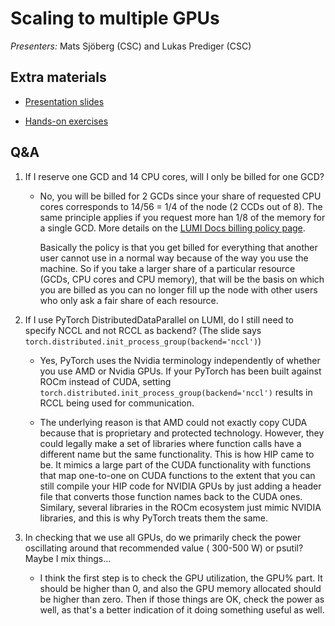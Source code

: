 # Scaling to multiple GPUs

*Presenters:* Mats Sjöberg (CSC) and Lukas Prediger (CSC)


## Extra materials

-   [Presentation slides](https://462000265.lumidata.eu/ai-20240529/files/LUMI-ai-20240529-08-Scaling_multiple_GPUs.pdf)

-   [Hands-on exercises](E08_MultipleGPUs.md)


## Q&A

1. If I reserve one GCD and 14 CPU cores, will I only be billed for one GCD?

    -   No, you will be billed for 2 GCDs since your share of requested CPU cores corresponds to 14/56 = 1/4 of the node (2 CCDs out of 8). The same principle applies if you request more han 1/8 of the memory for a single GCD. More details on the [LUMI Docs billing policy page](https://docs.lumi-supercomputer.eu/runjobs/lumi_env/billing/#gpu-billing). 

        Basically the policy is that you get billed for everything that another user cannot use in a normal way because of the way you use the machine. So if you take a larger share of a particular resource (GCDs, CPU cores and CPU memory), that will be the basis on which you are billed as you can no longer fill up the node with other users who only ask a fair share of each resource.

2. If I use PyTorch DistributedDataParallel on LUMI, do I still need to specify NCCL and not RCCL as backend? (The slide says `torch.distributed.init_process_group(backend='nccl')`)
    - Yes, PyTorch uses the Nvidia terminology independently of whether you use AMD or Nvidia GPUs. If your PyTorch has been built against ROCm instead of CUDA, setting `torch.distributed.init_process_group(backend='nccl')` results in RCCL being used for communication.

    - The underlying reason is that AMD could not exactly copy CUDA because that is proprietary and protected technology. However, they could legally make a set of libraries where function calls have a different name but the same functionality. This is how HIP came to be. It mimics a large part of the CUDA functionality with functions that map one-to-one on CUDA functions to the extent that you can still compile your HIP code for NVIDIA GPUs by just adding a header file that converts those function names back to the CUDA ones. Similary, several libraries in the ROCm ecosystem just mimic NVIDIA libraries, and this is why PyTorch treats them the same.

3. In checking that we use all GPUs, do we primarily check the power oscillating around that recommended value ( 300-500 W) or psutil? Maybe I mix things...

    - I think the first step is to check the GPU utilization, the GPU% part. It should be higher than 0, and also the GPU memory allocated should be higher than zero. Then if those things are OK, check the power as well, as that's a better indication of it doing something useful as well.

